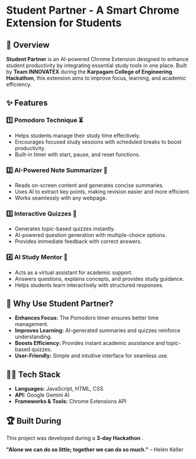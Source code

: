 # Student Partner - A Smart Chrome Extension for Students

## 🚀 Overview
**Student Partner** is an AI-powered Chrome Extension designed to enhance student productivity by integrating essential study tools in one place. Built by **Team INNOVATEX** during the **Karpagam College of Engineering Hackathon**, this extension aims to improve focus, learning, and academic efficiency.

## ✨ Features
### 1️⃣ Pomodoro Technique ⏳
- Helps students manage their study time effectively.
- Encourages focused study sessions with scheduled breaks to boost productivity.
- Built-in timer with start, pause, and reset functions.

### 2️⃣ AI-Powered Note Summarizer 📖
- Reads on-screen content and generates concise summaries.
- Uses AI to extract key points, making revision easier and more efficient.
- Works seamlessly with any webpage.

### 3️⃣ Interactive Quizzes 📝
- Generates topic-based quizzes instantly.
- AI-powered question generation with multiple-choice options.
- Provides immediate feedback with correct answers.

### 4️⃣ AI Study Mentor 🤖
- Acts as a virtual assistant for academic support.
- Answers questions, explains concepts, and provides study guidance.
- Helps students learn interactively with structured responses.

## 🎯 Why Use Student Partner?
- **Enhances Focus:** The Pomodoro timer ensures better time management.
- **Improves Learning:** AI-generated summaries and quizzes reinforce understanding.
- **Boosts Efficiency:** Provides instant academic assistance and topic-based quizzes.
- **User-Friendly:** Simple and intuitive interface for seamless use.

## 👨‍💻 Tech Stack
- **Languages:** JavaScript, HTML, CSS
- **API:** Google Gemini AI
- **Frameworks & Tools:** Chrome Extensions API

## 🏆 Built During
This project was developed during a **3-day Hackathon** .

**"Alone we can do so little; together we can do so much."** – Helen Keller

